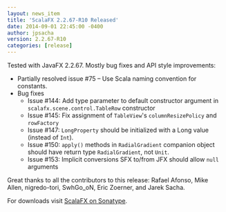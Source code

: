 ```yaml
---
layout: news_item
title: 'ScalaFX 2.2.67-R10 Released'
date: 2014-09-01 22:45:00 -0400
author: jpsacha
version: 2.2.67-R10
categories: [release]
---
```


Tested with JavaFX 2.2.67. Mostly bug fixes and API style improvements:

* Partially resolved issue #75 – Use Scala naming convention for constants.
* Bug fixes
  - Issue #144: Add type parameter to default constructor argument in `scalafx.scene.control.TableRow` constructor
  - Issue #145: Fix assignment of `TableView`'s `columnResizePolicy` and `rowFactory`
  - Issue #147: `LongProperty` should be initialized with a Long value (instead of `Int`).
  - Issue #150: `apply()` methods in `RadialGradient` companion object should have return type `RadialGradient`, not `Unit`.
  - Issue #153:  Implicit conversions SFX to/from JFX should allow `null` arguments

Great thanks to all the contributors to this release: Rafael Afonso, Mike Allen, nigredo-tori, SwhGo_oN, Eric Zoerner, and Jarek Sacha.

For downloads visit [ScalaFX on Sonatype](http://search.maven.org/#search&#124;ga&#124;1&#124;scalafx).
